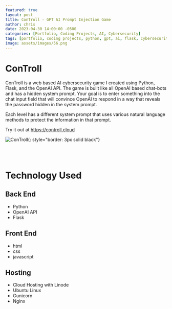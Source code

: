 ```yaml
---
featured: true
layout: post
title: ConTroll - GPT AI Prompt Injection Game
author: chris
date: 2023-04-30 14:00:00 -0500
categories: [Portfolio, Coding Projects, AI, Cybersecurity]
tags: [portfolio, coding projects, python, gpt, ai, flask, cybersecurity]     # TAG names should always be lowercase
image: assets/images/56.png
---
```


# ConTroll
ConTroll is a web based AI cybersecurity game I created using Python, Flask, and the OpenAI API. The game is built like all OpenAI based chat-bots and has a hidden system prompt. Your goal is to enter something into the chat input field that will convince OpenAI to respond in a way that reveals the password hidden in the system prompt.  
  
Each level has a different system prompt that uses various natural language methods to protect the information in that prompt.  
  
Try it out at <https://controll.cloud>  
  
![ConTroll](/assets/controll.png){: style="border: 3px solid black"}

<br/><br/>

# Technology Used

<h2>Back End</h2>

- Python
- OpenAI API
- Flask

<h2>Front End</h2>

- html
- css
- javascript

<h2>Hosting</h2>

- Cloud Hosting with Linode
- Ubuntu Linux
- Gunicorn
- Nginx
